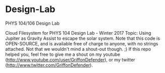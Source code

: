 # Design-Lab
PHYS 104/106 Design Lab

Cloud Filesystem for PHYS 104 Design Lab - Winter 2017
Topic: Using Jupiter as Gravity Assist to escape the solar system.
Note that this code is OPEN-SOURCE, and is available free of charge to anyone, with no strings attached. Not that we wouldn't mind a shout-out though. ;)
If this repo helped you, feel free to give me a shout on my youtube (http://www.youtube.com/user/GriffonDefender), or my twitter (http://www.twitter.com/GriffonDefender).
